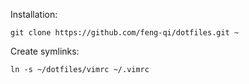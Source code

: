 Installation:

	git clone https://github.com/feng-qi/dotfiles.git ~


Create symlinks:

	ln -s ~/dotfiles/vimrc ~/.vimrc

